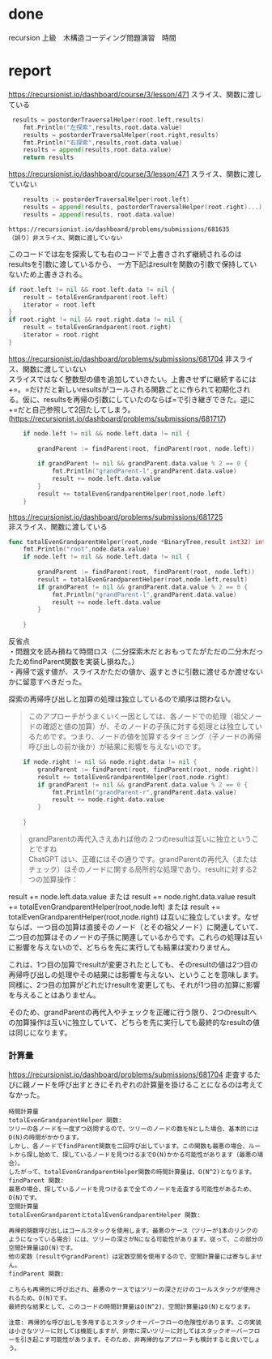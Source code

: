 # done
recursion 上級　木構造コーディング問題演習　時間</br>

# report
https://recursionist.io/dashboard/course/3/lesson/471
スライス、関数に渡している
```go
 results = postorderTraversalHelper(root.left,results)
    fmt.Println("左探索",results,root.data.value)
    results = postorderTraversalHelper(root.right,results)
    fmt.Println("右探索",results,root.data.value)
    results = append(results,root.data.value)
    return results
```

https://recursionist.io/dashboard/course/3/lesson/471
スライス、関数に渡していない
```go
	results := postorderTraversalHelper(root.left)
	results = append(results, postorderTraversalHelper(root.right)...)
	results = append(results, root.data.value)
```

    https://recursionist.io/dashboard/problems/submissions/681635
    （誤り）非スライス、関数に渡していない
このコードでは左を探索しても右のコードで上書きされず継続されるのはresultsを引数に渡しているから、
一方下記はresultを関数の引数で保持していないため上書きされる。</br>
```go
if root.left != nil && root.left.data != nil {
    result = totalEvenGrandparent(root.left)
    iterator = root.left
}
if root.right != nil && root.right.data != nil {
    result = totalEvenGrandparent(root.right)
    iterator = root.right
}
```
https://recursionist.io/dashboard/problems/submissions/681704
非スライス、関数に渡していない</br>
スライスではなく整数型の値を追加していきたい。上書きせずに継続するには+=。=だけだと新しいresultsがコールされる関数ごとに作られて初期化される。仮に、resultsを再帰の引数にしていたのならば=で引き継ぎできた。逆に+=だと自己参照して2回たしてしまう。(https://recursionist.io/dashboard/problems/submissions/681717)
```go
    if node.left != nil && node.left.data != nil {
    
        grandParent := findParent(root, findParent(root, node.left))
        
        if grandParent != nil && grandParent.data.value % 2 == 0 {
            fmt.Println("grandParent-l",grandParent.data.value)
            result += node.left.data.value
        }
        result += totalEvenGrandparentHelper(root,node.left)
    }

```
https://recursionist.io/dashboard/problems/submissions/681725</br>
非スライス、関数に渡している</br>
```go
func totalEvenGrandparentHelper(root,node *BinaryTree,result int32) int32 {
    fmt.Println("root",node.data.value)
    if node.left != nil && node.left.data != nil {
    
        grandParent := findParent(root, findParent(root, node.left))
        result = totalEvenGrandparentHelper(root,node.left,result)
        if grandParent != nil && grandParent.data.value % 2 == 0 {
            fmt.Println("grandParent-l",grandParent.data.value)
            result += node.left.data.value
        }
        
    }
```


反省点</br>
・問題文を読み損ねて時間ロス（二分探索木だとおもってたがただの二分木だったためfindParent関数を実装し損ねた。）</br>
・再帰で返す値が、スライスかただの値か、返すときに引数に渡せるか渡せないかに留意すべきだった。</br>


探索の再帰呼び出しと加算の処理は独立しているので順序は問わない。</br>
>このアプローチがうまくいく一因としては、各ノードでの処理（祖父ノードの確認と値の加算）が、そのノードの子孫に対する処理とは独立しているためです。つまり、ノードの値を加算するタイミング（子ノードの再帰呼び出しの前か後か）が結果に影響を与えないのです。</br>
```go
    if node.right != nil && node.right.data != nil {
        grandParent := findParent(root, findParent(root, node.right))
        result += totalEvenGrandparentHelper(root,node.right)
        if grandParent != nil && grandParent.data.value % 2 == 0 {
            fmt.Println("grandParent-r",grandParent.data.value)
            result += node.right.data.value
        }
        
    }
```

>grandParentの再代入さえあれば他の２つのresultは互いに独立ということですね</br>
ChatGPT
はい、正確にはその通りです。grandParentの再代入（またはチェック）はそのノードに関する局所的な処理であり、resultに対する2つの加算操作：

result += node.left.data.value または result += node.right.data.value
result += totalEvenGrandparentHelper(root,node.left) または result += totalEvenGrandparentHelper(root,node.right)
は互いに独立しています。なぜならば、一つ目の加算は直接そのノード（とその祖父ノード）に関連していて、二つ目の加算はそのノードの子孫に関連しているからです。これらの処理は互いに影響を与えないので、どちらを先に実行しても結果は変わりません。

これは、1つ目の加算でresultが変更されたとしても、そのresultの値は2つ目の再帰呼び出しの処理やその結果には影響を与えない、ということを意味します。同様に、2つ目の加算がどれだけresultを変更しても、それが1つ目の加算に影響を与えることはありません。

そのため、grandParentの再代入やチェックを正確に行う限り、2つのresultへの加算操作は互いに独立していて、どちらを先に実行しても最終的なresultの値は同じになります。

### 計算量
https://recursionist.io/dashboard/problems/submissions/681704
走査するたびに親ノードを呼び出すときにそれぞれの計算量を掛けることになるのは考えてなかった。</br>
```
時間計算量
totalEvenGrandparentHelper 関数:
ツリーの各ノードを一度ずつ訪問するので、ツリーのノードの数をNとした場合、基本的にはO(N)の時間がかかります。
しかし、各ノードでfindParent関数を二回呼び出しています。この関数も最悪の場合、ルートから探し始めて、探しているノードを見つけるまでO(N)かかる可能性があります（最悪の場合）。
したがって、totalEvenGrandparentHelper関数の時間計算量は、O(N^2)となります。
findParent 関数:
最悪の場合、探しているノードを見つけるまで全てのノードを走査する可能性があるため、O(N)です。
空間計算量
totalEvenGrandparentとtotalEvenGrandparentHelper 関数:

再帰的関数呼び出しはコールスタックを使用します。最悪のケース（ツリーが1本のリンクのようになっている場合）には、ツリーの深さがNになる可能性があります。従って、この部分の空間計算量はO(N)です。
他の変数（resultやgrandParent）は定数空間を使用するので、空間計算量には寄与しません。
findParent 関数:

こちらも再帰的に呼び出され、最悪のケースではツリーの深さだけのコールスタックが使用されるため、O(N)です。
最終的な結果として、このコードの時間計算量はO(N^2)、空間計算量はO(N)となります。

注意: 再帰的な呼び出しを多用するとスタックオーバーフローの危険性があります。この実装は小さなツリーに対しては機能しますが、非常に深いツリーに対してはスタックオーバーフローを引き起こす可能性があります。そのため、非再帰的なアプローチも検討すると良いでしょう。
```